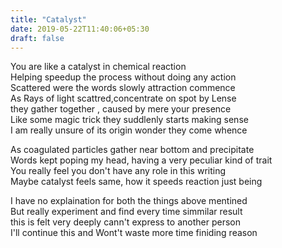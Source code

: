 ```yaml
---
title: "Catalyst"
date: 2019-05-22T11:40:06+05:30
draft: false
---  
```

  
You are like a catalyst in chemical reaction  
Helping speedup the process without doing any action  
Scattered were the words slowly attraction commence   
As Rays of light scattred,concentrate on spot by Lense  
they gather together , caused by mere your presence  
Like some magic trick they suddlenly starts making sense  
I am really unsure of its origin wonder they come whence  
  
As coagulated particles gather near bottom and precipitate  
Words kept poping my head, having a very peculiar kind of trait  
You really feel you don't have any role in this writing  
Maybe catalyst feels same, how it speeds reaction just being  
  
I have no explaination for both the things above mentined   
But really experiment and find every time simmilar result   
this is felt very deeply cann't express to another person  
I'll continue this and Wont't waste more time finiding reason  
